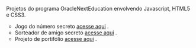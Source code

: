  Projetos do programa OracleNextEducation envolvendo Javascript, HTML5 e CSS3.
<ul type="circle">
    <li>Jogo do número secreto <a href="projeto-jogo/jogo-adivinhacao_2/index_2.html" target = "_self">acesse aqui</a> .</li>
    <li>Sorteador de amigo secreto <a href="challenge-amigo-secreto/index.html" target = "_self">acesse aqui</a> .</li>
    <li>Projeto de portifólio <a href="projeto-portifolio/portifolio_2/home.html" target = "_self">acesse aqui</a> .</li>
</ul>
